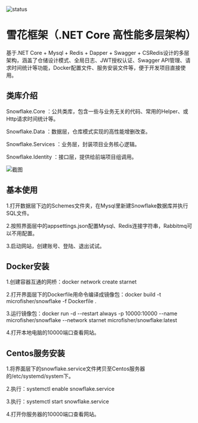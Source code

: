 
![status](
https://travis-ci.com/microfisher/NETCore-Multilayer-Framework.svg?branch=master)

# 雪花框架（.NET Core 高性能多层架构）
基于.NET Core + Mysql + Redis + Dapper + Swagger + CSRedis设计的多层架构，涵盖了仓储设计模式、全局日志、JWT授权认证、Swagger API管理、请求时间统计等功能，Docker配置文件、服务安装文件等，便于开发项目直接使用。



## 类库介绍

Snowflake.Core ：公共类库，包含一些与业务无关的代码、常用的Helper、或Http请求时间统计等。

Snowflake.Data ：数据层，仓库模式实现的高性能增删改查。

Snowflake.Services ：业务层，封装项目业务核心逻辑。

Snowflake.Identity ：接口层，提供给前端项目组调用。

![截图](
https://raw.githubusercontent.com/microfisher/NETCore-Multilayer-Framework/master/snapshot.png)

## 基本使用

1.打开数据层下边的Schemes文件夹，在Mysql里新建Snowflake数据库并执行SQL文件。

2.按照界面层中的appsettings.json配置Mysql、Redis连接字符串，Rabbitmq可以不用配置。

3.启动网站，创建账号、登陆、退出试试。

## Docker安装

1.创建容器互通的网桥：docker network create starnet

2.打开界面层下的Dockerfile用命令编译成镜像包：docker build -t microfisher/snowflake -f Dockerfile .

3.运行镜像包：docker run -d --restart always -p 10000:10000 --name microfisher/snowflake --network starnet  microfisher/snowflake:latest

4.打开本地电脑的10000端口查看网站。

## Centos服务安装

1.将界面层下的snowflake.service文件拷贝至Centos服务器的/etc/systemd/system下。

2.执行：systemctl enable snowflake.service

3.执行：systemctl start snowflake.service

4.打开你服务器的10000端口查看网站。

